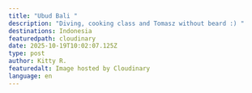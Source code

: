```yaml
---
title: "Ubud Bali "
description: "Diving, cooking class and Tomasz without beard :) "
destinations: Indonesia
featuredpath: cloudinary
date: 2025-10-19T10:02:07.125Z
type: post
author: Kitty R.
featuredalt: Image hosted by Cloudinary
language: en
---
```

